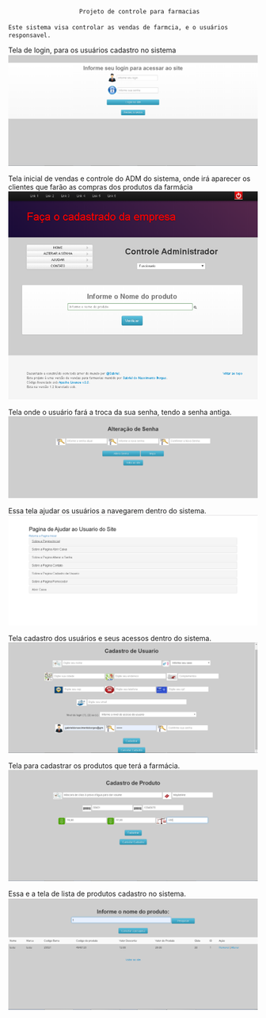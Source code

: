 						Projeto de controle para farmacias
					
	Este sistema visa controlar as vendas de farmcia, e o usuários responsavel.
	
Tela de login, para os usuários cadastro no sistema                                    
![alt text](https://github.com/g4bri3ll/farmacia/blob/master/Imagens/farmacia%201.PNG)

Tela inicial de vendas e controle do ADM do sistema, onde irá aparecer os clientes que farão
as compras dos produtos da farmácia
![alt text](https://github.com/g4bri3ll/farmacia/blob/master/Imagens/farmacia%202.PNG)

Tela onde o usuário fará a troca da sua senha, tendo a senha antiga.                        
![alt text](https://github.com/g4bri3ll/farmacia/blob/master/Imagens/farmacia%203.PNG)

Essa tela ajudar os usuários a navegarem dentro do sistema.                                  
![alt text](https://github.com/g4bri3ll/farmacia/blob/master/Imagens/farmacia%204.PNG)

Tela cadastro dos usuários e seus acessos dentro do sistema.                              
![alt text](https://github.com/g4bri3ll/farmacia/blob/master/Imagens/farmacia%205.PNG)

Tela para cadastrar os produtos que terá a farmácia.                                           
![alt text](https://github.com/g4bri3ll/farmacia/blob/master/Imagens/farmacia%206.PNG)

Essa e a tela de lista de produtos cadastro no sistema.                                  
![alt text](https://github.com/g4bri3ll/farmacia/blob/master/Imagens/farmacia%207.PNG)

